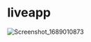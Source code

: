 # liveapp

![Screenshot_1689010873](https://github.com/BeingCyborg/OSTAD/assets/62154398/e7df2ee8-8435-4094-9054-7a23bc81aa7b)
